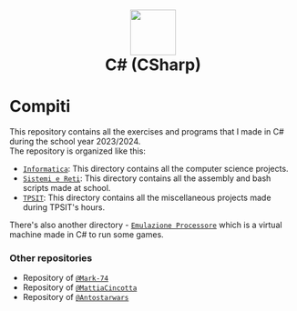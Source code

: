 <div align="center">
    <h1><img src="https://upload.wikimedia.org/wikipedia/commons/thumb/d/d2/C_Sharp_Logo_2023.svg/1024px-C_Sharp_Logo_2023.svg.png" width="80px"><br>C# (CSharp)</h1>
</div>

# Compiti
This repository contains all the exercises and programs that I made in C# during the school year 2023/2024.<br>
The repository is organized like this:
+ [`Informatica`](./Informatica/): This directory contains all the computer science projects.
+ [`Sistemi e Reti`](./SistemiReti/): This directory contains all the assembly and bash scripts made at school.
+ [`TPSIT`](./TecnProg/): This directory contains all the miscellaneous projects made during TPSIT's hours.

There's also another directory - [`Emulazione Processore`](./EmulazioneProcessore/) which is a virtual machine made in C# to run some games.

### Other repositories
- Repository of [`@Mark-74`](https://github.com/Mark-74/informatica-scuola-terza)
- Repository of [`@MattiaCincotta`](https://github.com/MattiaCincotta/informatica-terza)
- Repository of [`@Antostarwars`](https://github.com/Antostarwars/C-sharp-School)